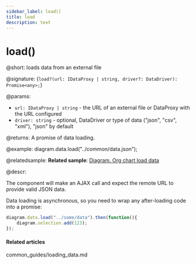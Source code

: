```yaml
---
sidebar_label: load()
title: load
description: text
---
```


# load()

@short: loads data from an external file

@signature: {`load?(url: IDataProxy | string, driver?: DataDriver): Promise<any>;`}

@params:

- `url: IDataProxy | string` - the URL of an external file or DataProxy with the URL configured
- `driver: string` - optional, DataDriver or type of data ("json", "csv", "xml"), "json" by default

@returns:
A promise of data loading.

@example:
diagram.data.load("../common/data.json");

@relatedsample:
**Related sample**: [Diagram. Org chart load data](https://snippet.dhtmlx.com/09isp2d8)

@descr:

The component will make an AJAX call and expect the remote URL to provide valid JSON data.

Data loading is asynchronous, so you need to wrap any after-loading code into a promise:

~~~js
diagram.data.load("../some/data").then(function(){
	diagram.selection.add(123);
});
~~~

#### Related articles

common_guides/loading_data.md
